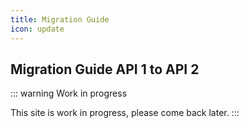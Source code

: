 ```yaml
---
title: Migration Guide
icon: update
---
```


## Migration Guide API 1 to API 2

::: warning Work in progress

This site is work in progress, please come back later.
:::